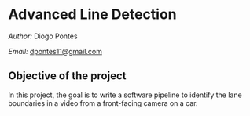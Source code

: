 # Advanced Line Detection

*Author:* Diogo Pontes

*Email:* dpontes11@gmail.com

## Objective of the project

In this project, the goal is to write a software pipeline to identify the lane boundaries in a video from a front-facing camera on a car.
